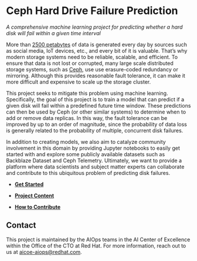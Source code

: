 # Ceph Hard Drive Failure Prediction
*A comprehensive machine learning project for predicting whether a hard disk will fail within a given time interval*

More than [2500 petabytes](https://www.domo.com/learn/data-never-sleeps-5?aid=ogsm072517_1&sf100871281=1) of data is generated every day by sources such as social media, IoT devices, etc., and every bit of it is valuable. That’s why modern storage systems need to be reliable, scalable, and efficient. To ensure that data is not lost or corrupted, many large scale distributed storage systems, such as [Ceph](https://ceph.io), use use erasure-coded redundancy or mirroring. Although this provides reasonable fault tolerance, it can make it more difficult and expensive to scale up the storage cluster.

This project seeks to mitigate this problem using machine learning. Specifically, the goal of this project is to train a model that can predict if a given disk will fail within a predefined future time window. These predictions can then be used by Ceph (or other similar systems) to determine when to add or remove data replicas. In this way, the fault tolerance can be improved by up to an order of magnitude, since the probability of data loss is generally related to the probability of multiple, concurrent disk failures.

In addition to creating models, we also aim to catalyze community involvement in this domain by providing Jupyter notebooks to easily get started with and explore some publicly available datasets such as Backblaze Dataset and Ceph Telemetry. Ultimately, we want to provide a platform where data scientists and subject matter experts can collaborate and contribute to this ubiquitous problem of predicting disk failures.

* **[Get Started](docs/get-started.md)**

* **[Project Content](docs/content.md)**

* **[How to Contribute](docs/how-to-contribute.md)**

## Contact
This project is maintained by the AIOps teams in the AI Center of Excellence within the Office of the CTO at Red Hat. For more information, reach out to us at aicoe-aiops@redhat.com.
